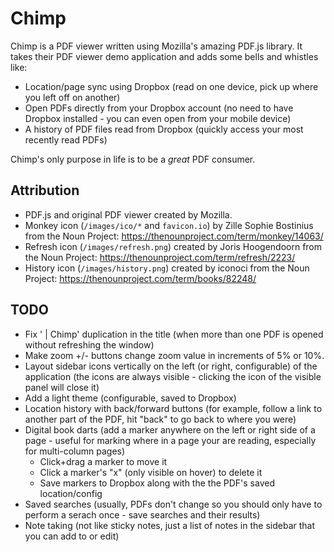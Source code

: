 # Chimp

Chimp is a PDF viewer written using Mozilla's amazing PDF.js library. It takes their PDF viewer demo application and adds some bells and whistles like:

* Location/page sync using Dropbox (read on one device, pick up where you left off on another)
* Open PDFs directly from your Dropbox account (no need to have Dropbox installed - you can even open from your mobile device)
* A history of PDF files read from Dropbox (quickly access your most recently read PDFs)

Chimp's only purpose in life is to be a *great* PDF consumer.

## Attribution

* PDF.js and original PDF viewer created by Mozilla.
* Monkey icon (`/images/ico/*` and `favicon.io`) by Zille Sophie Bostinius from the Noun Project: https://thenounproject.com/term/monkey/14063/
* Refresh icon (`/images/refresh.png`) created by Joris Hoogendoorn from the Noun Project: https://thenounproject.com/term/refresh/2223/
* History icon (`/images/history.png`) created by iconoci from the Noun Project: https://thenounproject.com/term/books/82248/

## TODO

* Fix ' | Chimp' duplication in the title (when more than one PDF is opened without refreshing the window)
* Make zoom +/- buttons change zoom value in increments of 5% or 10%.
* Layout sidebar icons vertically on the left (or right, configurable) of the application (the icons are always visible - clicking the icon of the visible panel will close it)
* Add a light theme (configurable, saved to Dropbox)
* Location history with back/forward buttons (for example, follow a link to another part of the PDF, hit "back" to go back to where you were)
* Digital book darts (add a marker anywhere on the left or right side of a page - useful for marking where in a page your are reading, especially for multi-column pages)
  * Click+drag a marker to move it
  * Click a marker's "x" (only visible on hover) to delete it
  * Save markers to Dropbox along with the the PDF's saved location/config
* Saved searches (usually, PDFs don't change so you should only have to perform a serach once - save searches and their results)
* Note taking (not like sticky notes, just a list of notes in the sidebar that you can add to or edit)
